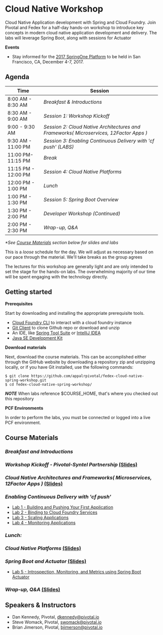# Cloud Native Workshop
Cloud Native Application development with Spring and Cloud Foundry. Join Pivotal and Fedex for a half-day hands-on workshop to introduce key concepts in modern cloud native application development and delivery. The labs will leverage Spring Boot, along with sessions for Actuator 

**Events**
- Stay informed for the [2017 SpringOne Platform](https://springoneplatform.io/) to be held in San Francisco, CA, December 4-7, 2017.

## Agenda

Time | Session
---- | -------
8:00 AM - 8:30 AM | _Breakfast & Introductions_
8:30 AM - 9:00 AM | _Session 1: Workshop Kickoff_
9:00 - 9:30 AM | _Session 2: Cloud Native Architectures and Frameworks( Microservices, 12Factor Apps )_
9:30 AM - 11:00 PM | _Session 3: Enabling Continuous Delivery with 'cf push' (*LABS*)_
11:00 PM- 11:15 PM | _Break_
11:15 PM - 12:00 PM | _Session 4: Cloud Native Platforms_
12:00 PM - 1:00 PM | _Lunch_
1:00 PM - 1:30 PM | _Session 5: Spring Boot Overview_
1:30 PM - 2:00 PM | _Developer Workshop (Continued)_
2:00 PM - 2:30 PM | _Wrap-up, Q&A_

_*See [Course Materials](#course-materials) section below for slides and labs_

This is a _loose_ schedule for the day. We will adjust as necessary based on our pace through the material. We'll take breaks as the group agrees

The lectures for this workshop are generally light and are only intended to set the stage for the hands-on labs.
The overwhelming majority of our time will be spent engaging with the technology directly.

## Getting started

**Prerequisites**

Start by downloading and installing the appropriate prerequisite tools.
- [Cloud Foundry CLI](https://goo.gl/M0pH4i) to interact with a cloud foundry instance
- [Git Client](https://git-scm.com/downloads) to clone Github repo or download and unzip
- An IDE, like [Spring Tool Suite](https://spring.io/tools/sts/all) or [IntelliJ IDEA](https://www.jetbrains.com/idea/download/)
- [Java SE Development Kit](http://info.pivotal.io/n0I60i3021AN0JU0le10CRR)

**Download materials**

Next, download the course materials.  This can be accomplished either through the GitHub website by downloading a repository zip and unzipping locally, or if you have Git installed, use the following commands:

```
$ git clone https://github.com/appalrpivotal/fedex-cloud-native-spring-workshop.git
$ cd fedex-cloud-native-spring-workshop/
```

***NOTE***
When labs reference $COURSE_HOME, that's where you checked out this repository

**PCF Environments**

In order to perform the labs, you must be connected or logged into a live PCF environment.

## Course Materials

### _Breakfast and Introductions_

### _Workshop Kickoff - Pivotal-Syntel Partnership_ [(Slides)](session_01/Session_01-kickoff.pptx)

### _Cloud Native Architectures and Frameworks( Microservices, 12Factor Apps )_ [(Slides)](session_02/Session_02-Cloud_Native_Architectures_and_Frameworks.pptx)

### _Enabling Continuous Delivery with 'cf push'_
  - [Lab 1 - Building and Pushing Your First Application](session_03/lab_01/lab_01.adoc)
  - [Lab 2 - Binding to Cloud Foundry Services](session_03/lab_02/lab_02.adoc)
  - [Lab 3 - Scaling Applications](session_03/lab_03/lab_03.adoc)
  - [Lab 4 - Monitoring Applications](session_03/lab_04/lab_04.adoc)

### _Lunch:_

### _Cloud Native Platforms_ [(Slides)](session_04/Session_04-Cloud_Native_Platforms.pdf)

### _Spring Boot and Actuator_ [(Slides)](session_05/Session_05-Spring_Boot_Actuator-2xpg.pdf)
  - [Lab 5 - Introspection, Monitoring, and Metrics using Spring Boot Actuator](session_05/lab_05/lab_05.adoc)

### _Wrap-up, Q&A_ [(Slides)](session_wrapup/Session_Wrap-up.pdf)

## Speakers & Instructors
- Dan Kennedy, Pivotal, dkennedy@pivotal.io
- Steve Womack, Pivotal, swomack@pivotal.io
- Brian Jimerson, Pivotal, bjimerson@pivotal.io
